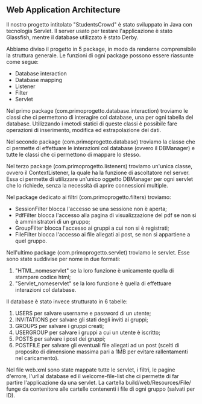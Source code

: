 <h2>Web Application Architecture</h2>

Il nostro progetto intitolato "StudentsCrowd" è stato sviluppato in Java con tecnologia Servlet. Il server usato per testare l'applicazione è stato Glassfish, mentre il database utilizzato è stato Derby.

Abbiamo diviso il progetto in 5 package, in modo da renderne comprensibile la struttura generale.
Le funzioni di ogni package possono essere riassunte come segue:
<ul>
<li> Database interaction </li>
<li> Database mapping </li>
<li> Listener </li>
<li> Filter </li>
<li> Servlet </li>
</ul>

Nel primo package (com.primoprogetto.database.interaction) troviamo le classi che ci permettono di interagire col database, una per ogni tabella del database. Utilizzando i metodi statici di queste classi è possibile fare operazioni di inserimento, modifica ed estrapolazione dei  dati.

Nel secondo package (com.primoprogetto.database) troviamo la classe che ci permette di effettuare le interazioni col database (ovvero il DBManager) e tutte le classi che ci permettono di mappare lo stesso.

Nel terzo package (com.primoprogetto.listeners) troviamo un'unica classe, ovvero il ContextListener, la quale ha la funzione di ascoltatore nel server. Essa ci permette di utilizzare un'unico oggetto DBManager per ogni servlet che lo richiede, senza la necessità di aprire connessioni multiple.

Nel package dedicato ai filtri (com.primoprogetto.filters) troviamo:
<ul>
<li> SessionFilter blocca l'accesso se una sessione non è aperta; </li>
<li> PdfFilter blocca l'accesso alla pagina di visualizzazione del pdf se non si è amministratori di un gruppo; </li>
<li> GroupFilter blocca l'accesso ai gruppi a cui non si è registrati; </li>
<li> FileFilter blocca l'accesso ai file allegati ai post, se non si appartiene a quel gruppo. </li>
</ul>

Nell'ultimo package (com.primoprogetto.servlet) troviamo le servlet. Esse sono state suddivise per nome in due formati:
<ol>
<li> "HTML_nomeservlet" se la loro funzione è unicamente quella di stampare codice html; </li>
<li> "Servlet_nomeservlet" se la loro funzione è quella di effettuare interazioni col database. </li>
</ol>

Il database è stato invece strutturato in 6 tabelle:
<ol>
<li> USERS per salvare username e password di un utente; </li>
<li> INVITATIONS per salvare gli stati degli inviti ai gruppi; </li>
<li> GROUPS per salvare i gruppi creati; </li>
<li> USERGROUP per salvare i gruppi a cui un utente è iscritto; </li>
<li> POSTS per salvare i post dei gruppi; </li>
<li> POSTFILE per salvare gli eventuali file allegati ad un post (scelti di proposito di dimensione massima pari a 1MB per evitare rallentamenti nel caricamento). </li>
</ol> 
Nel file web.xml sono state mappate tutte le servlet, i filtri, le pagine d'errore, l'url al
database ed il welcome-file-list che ci permette di far partire l'applicazione da una servlet. La cartella build/web/Resources/File/ funge da contenitore alle cartelle contenenti i file di ogni gruppo (salvati per ID).
